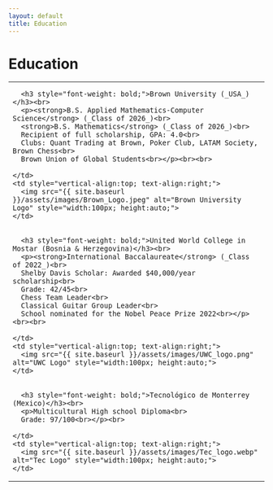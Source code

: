 ```yaml
---
layout: default
title: Education
---
```


# Education

<table style="width:100%;">
  <tr>
    <td style="vertical-align:top;">


      <h3 style="font-weight: bold;">Brown University (_USA_)</h3><br> 
      <p><strong>B.S. Applied Mathematics-Computer Science</strong> (_Class of 2026_)<br>
      <strong>B.S. Mathematics</strong> (_Class of 2026_)<br>
      Recipient of full scholarship, GPA: 4.0<br>
      Clubs: Quant Trading at Brown, Poker Club, LATAM Society, Brown Chess<br>
      Brown Union of Global Students<br></p><br><br>

    </td>
    <td style="vertical-align:top; text-align:right;">
      <img src="{{ site.baseurl }}/assets/images/Brown_Logo.jpeg" alt="Brown University Logo" style="width:100px; height:auto;">
    </td>
  </tr>
  <tr>
    <td style="vertical-align:top;">
      
      <h3 style="font-weight: bold;">United World College in Mostar (Bosnia & Herzegovina)</h3><br> 
      <p><strong>International Baccalaureate</strong> (_Class of 2022_)<br>
      Shelby Davis Scholar: Awarded $40,000/year scholarship<br>
      Grade: 42/45<br>
      Chess Team Leader<br>
      Classical Guitar Group Leader<br>
      School nominated for the Nobel Peace Prize 2022<br></p><br><br>

    </td>
    <td style="vertical-align:top; text-align:right;">
      <img src="{{ site.baseurl }}/assets/images/UWC_logo.png" alt="UWC Logo" style="width:100px; height:auto;">
    </td>
  </tr>
  <tr>
    <td style="vertical-align:top;">
      
      <h3 style="font-weight: bold;">Tecnológico de Monterrey (Mexico)</h3><br> 
      <p>Multicultural High school Diploma<br>
      Grade: 97/100<br></p><br>

    </td>
    <td style="vertical-align:top; text-align:right;">
      <img src="{{ site.baseurl }}/assets/images/Tec_logo.webp" alt="Tec Logo" style="width:100px; height:auto;">
    </td>
  </tr>
</table>
